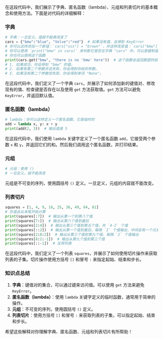 在这段代码中，我们展示了字典、匿名函数（lambda）、元组和列表切片的基本概念和使用方法。下面是对代码的详细解释：

### 字典

```python
# 字典：一旦定义，值就不能再改变了
cars = {"bmw":"blue", "Volve":"red"}  # 如果没有值，会得到 KeyError
# 你可以这样添加一个新值：`cars["sss"] = "brown"`，并这样改变值：`cars["bmw"] = "white"`
# 你可以使用 `print("bmw" in cars)` 来判断它是否在字典 "cars" 中。可以是键和值
# 你也可以使用这个函数
print(cars.get("bmw", "there is no 'bmw' here"))  # 这个函数会返回期望的结果，并可以进行下一步操作。
# 1. 如果成功，你会得到 "bmw" 的值。
# 2. 如果有第二个参数并且失败，你会得到你给的参数。
# 3. 如果没有第二个参数但失败，你会得到单词 "None"。
```

在这段代码中，我们定义了一个字典 `cars`，并展示了如何添加新的键值对、修改现有的值、检查键是否存在以及使用 `get` 方法获取值。`get` 方法可以避免 `KeyError`，并返回默认值。

### 匿名函数（lambda）

```python
# lambda：你可以这样定义一个匿名函数，它是临时的
add = lambda x, y: x + y
print(add(2, 3))  # 输出值是 5
```

在这段代码中，我们使用 `lambda` 关键字定义了一个匿名函数 `add`，它接受两个参数 `x` 和 `y`，并返回它们的和。然后我们调用这个匿名函数，并打印结果。

### 元组

```python
# 元组：使用 ()
# 一旦定义，就不能改变
```

元组是不可变的序列，使用圆括号 `()` 定义。一旦定义，元组的内容就不能改变。

### 列表切片

```python
squares = [1, 4, 9, 16, 25, 36, 49, 64, 81]
# 负值会从末尾开始计算
print(squares[:7])  # 输出从第一个到第八个值
print(squares[7:])  # 输出从第八个值到最后
print(squares[2:4])  # 输出从第三个值到第五个值，共 `4-2` 个值
print(squares[::2])  # 输出从第一个值到最后，每隔 `2` 个值输出，中间会有一个元素被跳过
print(squares[2:8:2])  # 输出从第三个值到第九个值，每隔 `2` 个值输出
print(squares[8:2:-1])  # 输出从第九个值到第三个值
print(squares[::-1])  # 反转列表
```

在这段代码中，我们定义了一个列表 `squares`，并展示了如何使用切片操作来获取列表的子集。切片操作使用方括号 `[]` 和冒号 `:` 来指定起始、结束和步长。

### 知识点总结

1. **字典**：键值对的集合，可以通过键来访问值。可以使用 `get` 方法来避免 `KeyError`。
2. **匿名函数（lambda）**：使用 `lambda` 关键字定义的临时函数，通常用于简单的操作。
3. **元组**：不可变的序列，使用圆括号 `()` 定义。
4. **列表切片**：使用方括号 `[]` 和冒号 `:` 来获取列表的子集，可以指定起始、结束和步长。

希望这些解释对你理解字典、匿名函数、元组和列表切片有所帮助！
<!--stackedit_data:
eyJoaXN0b3J5IjpbLTIxMzI0ODgxNDJdfQ==
-->
